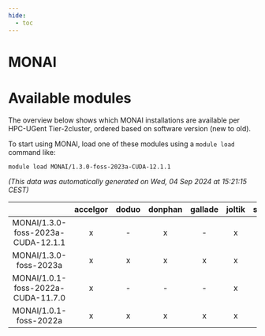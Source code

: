 ```yaml
---
hide:
  - toc
---
```


MONAI
=====

# Available modules


The overview below shows which MONAI installations are available per HPC-UGent Tier-2cluster, ordered based on software version (new to old).

To start using MONAI, load one of these modules using a `module load` command like:

```shell
module load MONAI/1.3.0-foss-2023a-CUDA-12.1.1
```

*(This data was automatically generated on Wed, 04 Sep 2024 at 15:21:15 CEST)*  

| |accelgor|doduo|donphan|gallade|joltik|shinx|skitty|
| :---: | :---: | :---: | :---: | :---: | :---: | :---: | :---: |
|MONAI/1.3.0-foss-2023a-CUDA-12.1.1|x|-|x|-|x|-|-|
|MONAI/1.3.0-foss-2023a|x|x|x|x|x|x|x|
|MONAI/1.0.1-foss-2022a-CUDA-11.7.0|x|-|-|-|x|-|-|
|MONAI/1.0.1-foss-2022a|x|x|x|x|x|-|x|

